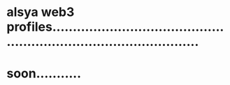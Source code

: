# alsya web3 profiles.........................................................................................
# soon...........
